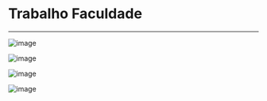 # Trabalho Faculdade
*****************************************************************************************************


![image](https://user-images.githubusercontent.com/72118415/172168056-f43c215a-5132-460a-a493-41a4731cb8c3.png)


![image](https://user-images.githubusercontent.com/72118415/172168110-bc2b8545-f5ca-4797-8a2c-7bd3811b67e6.png)


![image](https://user-images.githubusercontent.com/72118415/172168157-593d847b-70c3-4977-b17b-46d72439d3be.png)


![image](https://user-images.githubusercontent.com/72118415/172168209-fcac85bf-10fc-4441-964a-d4b6a04e7798.png)
